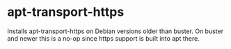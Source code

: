 apt-transport-https
===================

Installs apt-transport-https on Debian versions older than buster. On buster and newer
this is a no-op since https support is built into apt there.
